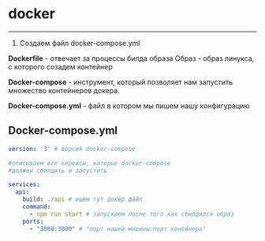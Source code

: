 # docker
***
1) Создаем файл docker-compose.yml

**Dockerfile** - отвечает за процессы билда образа
Образ - образ линукса, с которого созадем контейнер

**Docker-compose** - инструмент, который позволяет
нам запустить множество контейнеров докера.

**Docker-compose.yml** - файл в котором мы 
пишем нашу конфигурацию

## Docker-compose.yml

```docker-compose.yml
version: '3' # версия docker-compose

#описываем все сервисы, которые docker-compose
#должен сбилдить и запустить 

services:
  api:
    build: ./api # ищем тут докер файл
    command:
      - npm run start # запускаем после того как сбилдился образ
    ports:
      - "3000:3000" # "порт нашей машины:порт конейнера"
```